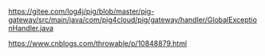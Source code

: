 https://gitee.com/log4j/pig/blob/master/pig-gateway/src/main/java/com/pig4cloud/pig/gateway/handler/GlobalExceptionHandler.java


https://www.cnblogs.com/throwable/p/10848879.html